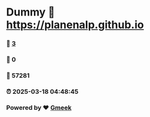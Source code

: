 # Dummy :link: https://planenalp.github.io 
### :page_facing_up: [3](https://planenalp.github.io/tag.html) 
### :speech_balloon: 0 
### :hibiscus: 57281 
### :alarm_clock: 2025-03-18 04:48:45 
### Powered by :heart: [Gmeek](https://github.com/Meekdai/Gmeek)
